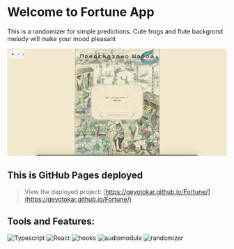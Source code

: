 # Welcome to Fortune App
This is a randomizer for simple predictions. Cute frogs and flute backgrond melody will make your mood pleasant

![Header](https://github.com/geyotokar/Fortune/blob/28-march-22/src/components/assets/images/Fortune.png)

## This is GitHub Pages deployed
>View the deployed project: [https://geyotokar.github.io/Fortune/](https://geyotokar.github.io/Fortune/)

## Tools and Features:
![Typescript](https://img.shields.io/badge/-Typescript-0E34A0?style=for-the-badge&logo=typescript)
![React](https://img.shields.io/badge/-React-FF4747?style=for-the-badge&logo=react)
![hooks](https://img.shields.io/badge/-hooks-C0EB6A?style=for-the-badge)
![audiomodule](https://img.shields.io/badge/-audioModule-CFE7EA?style=for-the-badge)
![randomizer](https://img.shields.io/badge/-randomizer-982062?style=for-the-badge)
